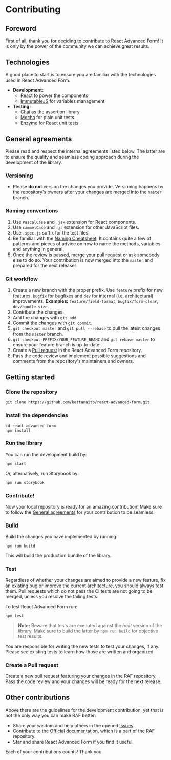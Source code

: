 # Contributing

## Foreword
First of all, thank you for deciding to contribute to React Advanced Form! It is only by the power of the community we can achieve great results.

## Technologies
A good place to start is to ensure you are familiar with the technologies used in React Advanced Form.

* **Development:**
  * [React](https://reactjs.org/) to power the components
  * [ImmutableJS](https://facebook.github.io/immutable-js) for variables management
* **Testing:**
  * [Chai](http://chaijs.com/) as the assertion library
  * [Mocha](https://mochajs.org/) for plain unit tests
  * [Enzyme](http://airbnb.io/enzyme/) for React unit tests

## General agreements
Please read and respect the internal agreements listed below. The latter are to ensure the quality and seamless coding approach during the development of the library.

### Versioning
* Please **do not** version the changes you provide. Versioning happens by the repository's owners after your changes are merged into the `master` branch.

### Naming conventions
1. Use `PascalCase` and `.jsx` extension for React components.
1. Use `cammelCase` and `.js` extension for other JavaScript files.
1. Use `.spec.js` suffix for the test files.
1. Be familiar with the [Naming Cheatsheet](https://github.com/kettanaito/naming-cheatsheet). It contains quite a few of patterns and pieces of advice on how to name the methods, variables and anything in general.
1. Once the review is passed, merge your pull request or ask somebody else to do so. Your contribution is now merged into the `master` and prepared for the next release!

### Git workflow
1. Create a new branch with the proper prefix. Use `feature` prefix for new features, `bugfix` for bugfixes and `dev` for internal (i.e. architectural) improvements. **Examples:** `feature/field-format`, `bugfix/form-clear`, `dev/bundle-size`.
1. Contribute the changes.
1. Add the changes with `git add`.
1. Commit the changes with `git commit`.
1. `git checkout master` and `git pull --rebase` to pull the latest changes from the `master` branch.
1. `git checkout PREFIX/YOUR_FEATURE_BRAHC` and `git rebase master` to ensure your feature branch is up-to-date.
1. Create a [Pull request](https://github.com/kettanaito/react-advanced-form/pulls) in the React Advanced Form repository.
1. Pass the code review and implement possible suggestions and comments from the repository's maintainers and owners.

## Getting started
### Clone the repository
```
git clone https://github.com/kettanaito/react-advanced-form.git
```

### Install the dependencies
```
cd react-advanced-form
npm install
```

### Run the library
You can run the development build by:

```
npm start
```

Or, alternatively, run Storybook by:
```
npm run storybook
```

### Contribute!
Now your local repository is ready for an amazing contribution! Make sure to follow the [General agreements](#general-agreements) for your contribution to be seamless.

### Build
Build the changes you have implemented by running:

```
npm run build
```

This will build the production bundle of the library.

### Test
Regardless of whether your changes are aimed to provide a new feature, fix an existing bug or improve the current architecture, you should always test them. Pull requests which do not pass the CI tests are not going to be merged, unless you resolve the failing tests.

To test React Advanced Form run:
```
npm test
```

> **Note:** Beware that tests are executed against the *built* version of the library. Make sure to build the latter by `npm run build` for objective test results.

You are responsible for writing the new tests to test your changes, if any. Please see existing tests to learn how those are written and organized.

### Create a Pull request
Create a new pull request featuring your changes in the RAF repository. Pass the code review and your changes will be ready for the next release.

## Other contributions
Above there are the guidelines for the development contribution, yet that is not the only way you can make RAF better:

* Share your wisdom and help others in the opened [Issues](https://github.com/kettanaito/react-advanced-form/issues).
* Contribute to the [Official documentation](https://kettanaito.gitbooks.io/react-advanced-form), which is a part of the RAF repository.
* Star and share React Advanced Form if you find it useful

Each of your contributions counts! Thank you.
